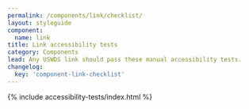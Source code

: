 ```yaml
---
permalink: /components/link/checklist/
layout: styleguide
component:
  name: link
title: Link accessibility tests
category: Components
lead: Any USWDS link should pass these manual accessibility tests.
changelog:
  key: 'component-link-checklist'
---
```


{% include accessibility-tests/index.html %}
